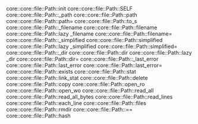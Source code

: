 core::core::file::Path::init
core::core::file::Path::SELF
core::core::file::Path::_path
core::core::file::Path::path
core::core::file::Path::path=
core::core::file::Path::to_s
core::core::file::Path::_filename
core::core::file::Path::filename
core::core::file::Path::lazy _filename
core::core::file::Path::filename=
core::core::file::Path::_simplified
core::core::file::Path::simplified
core::core::file::Path::lazy _simplified
core::core::file::Path::simplified=
core::core::file::Path::_dir
core::core::file::Path::dir
core::core::file::Path::lazy _dir
core::core::file::Path::dir=
core::core::file::Path::_last_error
core::core::file::Path::last_error
core::core::file::Path::last_error=
core::core::file::Path::exists
core::core::file::Path::stat
core::core::file::Path::link_stat
core::core::file::Path::delete
core::core::file::Path::copy
core::core::file::Path::open_ro
core::core::file::Path::open_wo
core::core::file::Path::read_all
core::core::file::Path::read_all_bytes
core::core::file::Path::read_lines
core::core::file::Path::each_line
core::core::file::Path::files
core::core::file::Path::rmdir
core::core::file::Path::==
core::core::file::Path::hash